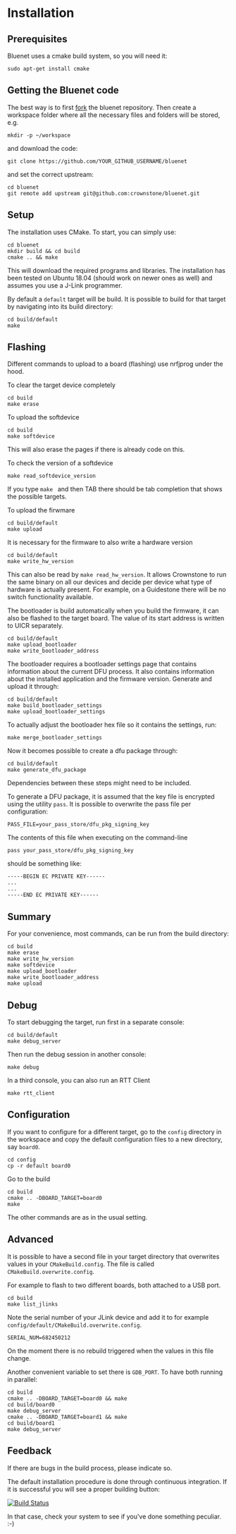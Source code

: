 # Installation


## Prerequisites

Bluenet uses a cmake build system, so you will need it:

    sudo apt-get install cmake


## Getting the Bluenet code

The best way is to first [fork](https://github.com/crownstone/bluenet/fork) the bluenet repository. Then create a workspace folder where all the necessary files and folders will be stored, e.g.

    mkdir -p ~/workspace

and download the code:

    git clone https://github.com/YOUR_GITHUB_USERNAME/bluenet 

and set the correct upstream:

    cd bluenet
    git remote add upstream git@github.com:crownstone/bluenet.git

## Setup

The installation uses CMake. To start, you can simply use:

    cd bluenet
    mkdir build && cd build
    cmake .. && make

This will download the required programs and libraries. The installation has been tested on Ubuntu 18.04 (should work on newer ones as well) and assumes you use a J-Link programmer.

By default a `default` target will be build. It is possible to build for that target by navigating into its build
directory:

    cd build/default
    make

## Flashing

Different commands to upload to a board (flashing) use nrfjprog under the hood.

To clear the target device completely

    cd build
    make erase

To upload the softdevice

    cd build
    make softdevice

This will also erase the pages if there is already code on this.

To check the version of a softdevice

    make read_softdevice_version

If you type `make ` and then TAB there should be tab completion that shows the possible targets.

To upload the firwmare

    cd build/default
    make upload

It is necessary for the firmware to also write a hardware version

    cd build/default
    make write_hw_version

This can also be read by `make read_hw_version`. It allows Crownstone to run the same binary on all our devices and
decide per device what type of hardware is actually present. For example, on a Guidestone there will be no switch
functionality available.

The bootloader is build automatically when you build the firmware, it can also be flashed to the target board. The
value of its start address is written to UICR separately.

    cd build/default
    make upload_bootloader
    make write_bootloader_address

The bootloader requires a bootloader settings page that contains information about the current DFU process. It also
contains information about the installed application and the firmware version. Generate and upload it through:

    cd build/default
    make build_bootloader_settings
    make upload_bootloader_settings

To actually adjust the bootloader hex file so it contains the settings, run:

    make merge_bootloader_settings

Now it becomes possible to create a dfu package through:

    cd build/default
    make generate_dfu_package

Dependencies between these steps might need to be included.

To generate a DFU package, it is assumed that the key file is encrypted using the utility `pass`. It is possible to
overwrite the pass file per configuration:

    PASS_FILE=your_pass_store/dfu_pkg_signing_key

The contents of this file when executing on the command-line 

    pass your_pass_store/dfu_pkg_signing_key

should be something like:

    -----BEGIN EC PRIVATE KEY------
    ...
    ...
    -----END EC PRIVATE KEY------


## Summary

For your convenience, most commands, can be run from the build directory:

    cd build
    make erase
    make write_hw_version
    make softdevice
    make upload_bootloader
    make write_bootloader_address
    make upload

## Debug

To start debugging the target, run first in a separate console:

    cd build/default
    make debug_server

Then run the debug session in another console:

    make debug

In a third console, you can also run an RTT Client

    make rtt_client

## Configuration

If you want to configure for a different target, go to the `config` directory in the workspace and copy the default
configuration files to a new directory, say `board0`.

    cd config
    cp -r default board0

Go to the build

    cd build
    cmake .. -DBOARD_TARGET=board0
    make

The other commands are as in the usual setting.

## Advanced

It is possible to have a second file in your target directory that overwrites values in your `CMakeBuild.config`.
The file is called `CMakeBuild.overwrite.config`.

For example to flash to two different boards, both attached to a USB port.

    cd build
    make list_jlinks

Note the serial number of your JLink device and add it to for example `config/default/CMakeBuild.overwrite.config`.

    SERIAL_NUM=682450212

On the moment there is no rebuild triggered when the values in this file change.

Another convenient variable to set there is `GDB_PORT`. To have both running in parallel:

    cd build
    cmake .. -DBOARD_TARGET=board0 && make
    cd build/board0
    make debug_server
    cmake .. -DBOARD_TARGET=board1 && make
    cd build/board1
    make debug_server

## Feedback

If there are bugs in the build process, please indicate so. 

The default installation procedure is done through continuous integration. If it is successful you will see a proper
building button:

[![Build Status](https://travis-ci.org/crownstone/bluenet.svg?branch=master)](https://travis-ci.org/crownstone/bluenet)

In that case, check your system to see if you've done something peculiar. :-)


